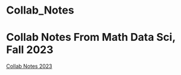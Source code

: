 # Collab_Notes

<h1>Collab Notes From Math Data Sci, Fall 2023</h1>
<a href="https://colab.research.google.com/drive/15ZeKCIUnqx4QeFCUQabZWEtR1Jj-lJaL?usp=sharing" target="_blank">Collab Notes 2023</a>
